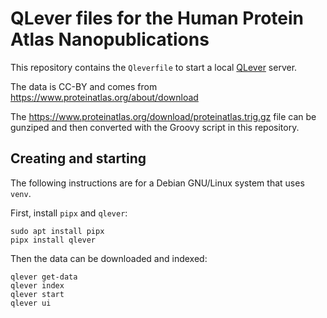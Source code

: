 # QLever files for the Human Protein Atlas Nanopublications

This repository contains the `Qleverfile` to start a local [QLever](https://github.com/ad-freiburg/qlever/) server.

The data is CC-BY and comes from https://www.proteinatlas.org/about/download

The https://www.proteinatlas.org/download/proteinatlas.trig.gz file can be gunziped and then converted
with the Groovy script in this repository.

## Creating and starting

The following instructions are for a Debian GNU/Linux system that uses `venv`.

First, install `pipx` and `qlever`:

```shell
sudo apt install pipx
pipx install qlever
```

Then the data can be downloaded and indexed:

```
qlever get-data
qlever index
qlever start
qlever ui
```

